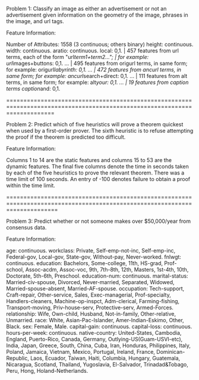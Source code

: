 Problem 1: Classify an image as either an advertisement or not an advertisement given information on the geometry of the image, phrases in the image, and url tags.

Feature Information:

Number of Attributes: 1558 (3 continuous; others binary)
height: continuous.
width: continuous.
aratio: continuous.
local: 0,1.
| 457 features from url terms, each of the form "url*term1+term2...";
| for example:
url*images+buttons: 0,1.
  ...
| 495 features from origurl terms, in same form; for example:
origurl*labyrinth: 0,1.
  ...
| 472 features from ancurl terms, in same form; for example:
ancurl*search+direct: 0,1.
  ...
| 111 features from alt terms, in same form; for example:
alt*your: 0,1.
  ...
| 19 features from caption terms
caption*and: 0,1.

==========================================================================================================================

Problem 2: Predict which of five heuristics will prove a theorem quickest when used by a first-order prover. The sixth heuristic is to refuse attempting the proof if the theorem is predicted too difficult.

Feature Information:

Columns 1 to 14 are the static features and columns 15 to 53 are the dynamic features. The final five columns denote the time in seconds taken by each of the five heuristics to prove the relevant theorem. There was a time limit of 100 seconds.  An entry of -100 denotes failure to obtain a proof within the time limit.

===========================================================================================================================

Problem 3: Predict whether or not someone makes over $50,000/year from consensus data.

Feature Information:

age: continuous.
workclass: Private, Self-emp-not-inc, Self-emp-inc, Federal-gov, Local-gov, State-gov, Without-pay, Never-worked.
fnlwgt: continuous.
education: Bachelors, Some-college, 11th, HS-grad, Prof-school, Assoc-acdm, Assoc-voc, 9th, 7th-8th, 12th, Masters, 1st-4th, 10th, Doctorate, 5th-6th, Preschool.
education-num: continuous.
marital-status: Married-civ-spouse, Divorced, Never-married, Separated, Widowed, Married-spouse-absent, Married-AF-spouse.
occupation: Tech-support, Craft-repair, Other-service, Sales, Exec-managerial, Prof-specialty, Handlers-cleaners, Machine-op-inspct, Adm-clerical, Farming-fishing, Transport-moving, Priv-house-serv, Protective-serv, Armed-Forces.
relationship: Wife, Own-child, Husband, Not-in-family, Other-relative, Unmarried.
race: White, Asian-Pac-Islander, Amer-Indian-Eskimo, Other, Black.
sex: Female, Male.
capital-gain: continuous.
capital-loss: continuous.
hours-per-week: continuous.
native-country: United-States, Cambodia, England, Puerto-Rico, Canada, Germany, Outlying-US(Guam-USVI-etc), India, Japan, Greece, South, China, Cuba, Iran, Honduras, Philippines, Italy, Poland, Jamaica, Vietnam, Mexico, Portugal, Ireland, France, Dominican-Republic, Laos, Ecuador, Taiwan, Haiti, Columbia, Hungary, Guatemala, Nicaragua, Scotland, Thailand, Yugoslavia, El-Salvador, Trinadad&Tobago, Peru, Hong, Holand-Netherlands.
